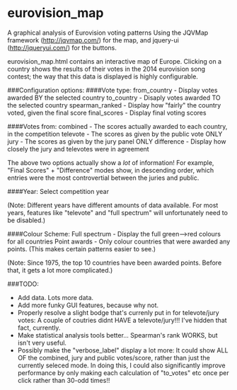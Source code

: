 eurovision_map
==============

A graphical analysis of Eurovision voting patterns
Using the JQVMap framework (http://jqvmap.com/) for the map, and jquery-ui (http://jqueryui.com/) for the buttons.

eurovision_map.html contains an interactive map of Europe.
Clicking on a country shows the results of their votes in the 2014 eurovision song contest;
the way that this data is displayed is highly configurable.

###Configuration options:
####Vote type:
    from_country    - Display votes awarded BY the selected country
    to_country      - Disaply votes awarded TO the selected country
    spearman_ranked - Display how "fairly" the country voted, given the final score
    final_scores    - Display final voting scores

####Votes from:
    combined        - The scores actually awarded to each country, in the competition
    televote        - The scores as given by the public vote ONLY
    jury            - The scores as given by the jury panel ONLY
    difference      - Display how closely the jury and televotes were in agreement

The above two options actually show a *lot* of information! For example, "Final Scores" + "Difference" modes show, in descending order, which entries were the most controvertial between the juries and public.

####Year:
    Select competition year

(Note: Different years have different amounts of data available. For most years, features like "televote" and "full spectrum" will unfortunately need to be disabled.)

####Colour Scheme:
    Full spectrum   - Display the full green-->red colours for all countries
    Point awards    - Only colour countries that were awarded any points. (This makes certain patterns easier to see.)

(Note: Since 1975, the top 10 countries have been awarded points. Before that, it gets a lot more complicated.)


###TODO:
+ Add data. Lots more data.
+ Add more funky GUI features, because why not.
+ Properly resolve a slight bodge that's currenly put in for televote/jury votes: A couple of coutries didnt HAVE a televote/jury!!! I've hidden that fact, currently.
+ Make statistical analysis tools better... Spearman's rank WORKS, but isn't very useful.
+ Possibly make the "verbose_label" display a lot more: It could show ALL OF the combined, jury and public votes/score, rather than just the currently seleced mode. In doing this, I could also significantly improve performance by only making each calculation of "to_votes" etc once per click rather than 30-odd times!!
